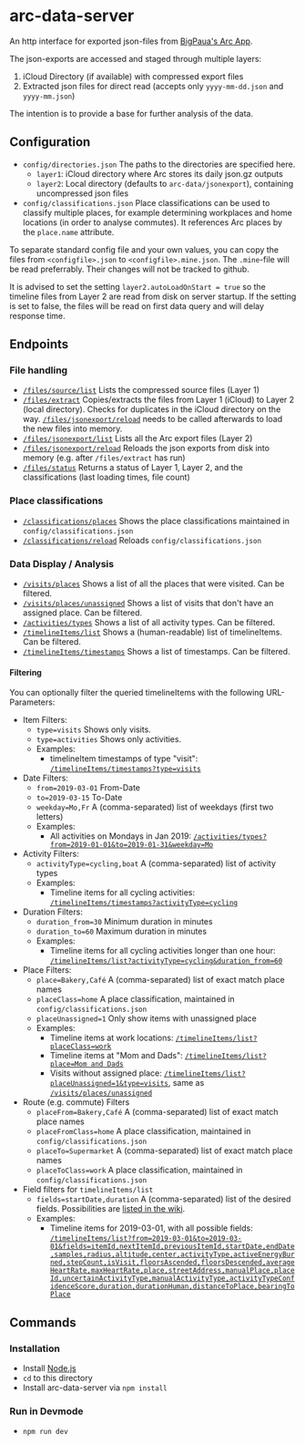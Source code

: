 # arc-data-server

An http interface for exported json-files from [BigPaua's Arc App](https://www.bigpaua.com/arcapp/privacy).

The json-exports are accessed and staged through multiple layers:

1. iCloud Directory (if available) with compressed export files
1. Extracted json files for direct read (accepts only `yyyy-mm-dd.json` and `yyyy-mm.json`)

The intention is to provide a base for further analysis of the data.

## Configuration

* `config/directories.json` The paths to the directories are specified here.
  * `layer1`: iCloud directory where Arc stores its daily json.gz outputs
  * `layer2`: Local directory (defaults to `arc-data/jsonexport`), containing uncompressed json files
* `config/classifications.json` Place classifications can be used to classify multiple places, for example  determining workplaces and home locations (in order to analyse commutes). It references Arc places by the `place.name` attribute.

To separate standard config file and your own values, you can copy the files from `<configfile>.json` to `<configfile>.mine.json`. The `.mine`-file will be read preferrably. Their changes will not be tracked to github.

It is advised to set the setting `layer2.autoLoadOnStart = true` so the timeline files from Layer 2 are read from disk on server startup. If the setting is set to false, the files will be read on first data query and will delay response time.

## Endpoints

### File handling

* [`/files/source/list`](http://localhost:3000/files/source/list) Lists the compressed source files (Layer 1)
* [`/files/extract`](http://localhost:3000/files/extract) Copies/extracts the files from Layer 1 (iCloud) to Layer 2 (local directory). Checks for duplicates in the iCloud directory on the way. [`/files/jsonexport/reload`](http://localhost:3000/files/jsonexport/list) needs to be called afterwards to load the new files into memory.
* [`/files/jsonexport/list`](http://localhost:3000/files/jsonexport/list) Lists all the Arc export files (Layer 2)
* [`/files/jsonexport/reload`](http://localhost:3000/files/jsonexport/reload) Reloads the json exports from disk into memory (e.g. after `/files/extract` has run)
* [`/files/status`](http://localhost:3000/files/status) Returns a status of Layer 1, Layer 2, and the classifications (last loading times, file count)

### Place classifications
* [`/classifications/places`](http://localhost:3000/classifications/places) Shows the place classifications maintained in `config/classifications.json`
* [`/classifications/reload`](http://localhost:3000/classifications/reload) Reloads `config/classifications.json`

### Data Display / Analysis
* [`/visits/places`](http://localhost:3000/visits/places) Shows a list of all the places that were visited. Can be filtered.
* [`/visits/places/unassigned`](http://localhost:3000/visits/places/unassigned) Shows a list of visits that don't have an assigned place. Can be filtered.
* [`/activities/types`](http://localhost:3000/activities/types) Shows a list of all activity types. Can be filtered.
* [`/timelineItems/list`](http://localhost:3000/timelineItems/list) Shows a (human-readable) list of timelineItems. Can be filtered.
* [`/timelineItems/timestamps`](http://localhost:3000/timelineItems/timestamps) Shows a list of timestamps. Can be filtered.

#### Filtering

You can optionally filter the queried timelineItems with the following URL-Parameters:

* Item Filters:
  * `type=visits` Shows only visits.
  * `type=activities` Shows only activities.
  * Examples:
    * timelineItem timestamps of type "visit": [`/timelineItems/timestamps?type=visits`](http://localhost:3000/timelineItems/timestamps?type=visits)
* Date Filters:
  * `from=2019-03-01` From-Date
  * `to=2019-03-15` To-Date
  * `weekday=Mo,Fr` A (comma-separated) list of weekdays (first two letters)
  * Examples:
    * All activities on Mondays in Jan 2019: [`/activities/types?from=2019-01-01&to=2019-01-31&weekday=Mo`](http://localhost:3000/activities/types?from=2019-01-01&to=2019-01-31&weekday=Mo)
* Activity Filters:
  * `activityType=cycling,boat` A (comma-separated) list of activity types
  * Examples:
    * Timeline items for all cycling activities: [`/timelineItems/timestamps?activityType=cycling`](http://localhost:3000/timelineItems/timestamps?activityType=cycling)
* Duration Filters:
  * `duration_from=30` Minimum duration in minutes
  * `duration_to=60` Maximum duration in minutes
  * Examples:
    * Timeline items for all cycling activities longer than one hour: [`/timelineItems/list?activityType=cycling&duration_from=60`](http://localhost:3000/timelineItems/list?activityType=cycling&duration_from=60)
* Place Filters:
  * `place=Bakery,Café` A (comma-separated) list of exact match place names
  * `placeClass=home` A place classification, maintained in `config/classifications.json`
  * `placeUnassigned=1` Only show items with unassigned place
  * Examples:
    * Timeline items at work locations: [`/timelineItems/list?placeClass=work`](http://localhost:3000/timelineItems/list?placeClass=work)
    * Timeline items at "Mom and Dads": [`/timelineItems/list?place=Mom and Dads`](http://localhost:3000/timelineItems/list?place=Mom%20and%20Dads)
    * Visits without assigned place: [`/timelineItems/list?placeUnassigned=1&type=visits`](http://localhost:3000/timelineItems/list?placeUnassigned=1&type=visits), same as [`/visits/places/unassigned`](http://localhost:3000/visits/places/unassigned)
* Route (e.g. commute) Filters
  * `placeFrom=Bakery,Café` A (comma-separated) list of exact match place names
  * `placeFromClass=home` A place classification, maintained in `config/classifications.json`
  * `placeTo=Supermarket` A (comma-separated) list of exact match place names
  * `placeToClass=work` A place classification, maintained in `config/classifications.json`
* Field filters for `timelineItems/list`
  * `fields=startDate,duration` A (comma-separated) list of the desired fields. Possibilities are [listed in the wiki](https://github.com/thoughtgap/arc-data-server/wiki/Filterable-fields-for--timelineItems-list).
  * Examples:
    * Timeline items for 2019-03-01, with all possible fields: [`/timelineItems/list?from=2019-03-01&to=2019-03-01&fields=itemId,nextItemId,previousItemId,startDate,endDate,samples,radius,altitude,center,activityType,activeEnergyBurned,stepCount,isVisit,floorsAscended,floorsDescended,averageHeartRate,maxHeartRate,place,streetAddress,manualPlace,placeId,uncertainActivityType,manualActivityType,activityTypeConfidenceScore,duration,durationHuman,distanceToPlace,bearingToPlace`](http://localhost:3000/timelineItems/list?from=2019-03-01&to=2019-03-01&fields=itemId,nextItemId,previousItemId,startDate,endDate,samples,radius,altitude,center,activityType,activeEnergyBurned,stepCount,isVisit,floorsAscended,floorsDescended,averageHeartRate,maxHeartRate,place,streetAddress,manualPlace,placeId,uncertainActivityType,manualActivityType,activityTypeConfidenceScore,duration,durationHuman,distanceToPlace,bearingToPlace)

## Commands

### Installation

* Install [Node.js](https://nodejs.org/en/)
* `cd` to this directory
* Install arc-data-server via `npm install`

### Run in Devmode

* `npm run dev`
